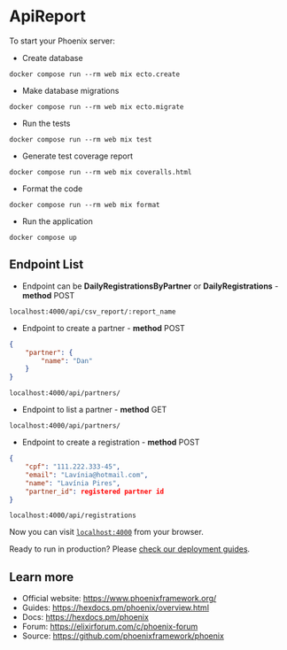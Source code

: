 # ApiReport

To start your Phoenix server:

- Create database
```
docker compose run --rm web mix ecto.create
```

- Make database migrations
```
docker compose run --rm web mix ecto.migrate
```

- Run the tests
```
docker compose run --rm web mix test
```

- Generate test coverage report
```
docker compose run --rm web mix coveralls.html
```

- Format the code
```
docker compose run --rm web mix format
```

- Run the application
```
docker compose up
```

## Endpoint List

- Endpoint can be **DailyRegistrationsByPartner** or **DailyRegistrations** - **method** POST
```
localhost:4000/api/csv_report/:report_name
```

- Endpoint to create a partner - **method** POST
```json
{
	"partner": {
		"name": "Dan"
	}
}
```

```
localhost:4000/api/partners/
```

- Endpoint to list a partner - **method** GET
```
localhost:4000/api/partners/
```

- Endpoint to create a registration - **method** POST
```json
{
	"cpf": "111.222.333-45",
	"email": "Lavínia@hotmail.com",
	"name": "Lavínia Pires",
	"partner_id": registered partner id
}
```
```
localhost:4000/api/registrations
```


Now you can visit [`localhost:4000`](http://localhost:4000) from your browser.

Ready to run in production? Please [check our deployment guides](https://hexdocs.pm/phoenix/deployment.html).

## Learn more

  * Official website: https://www.phoenixframework.org/
  * Guides: https://hexdocs.pm/phoenix/overview.html
  * Docs: https://hexdocs.pm/phoenix
  * Forum: https://elixirforum.com/c/phoenix-forum
  * Source: https://github.com/phoenixframework/phoenix
